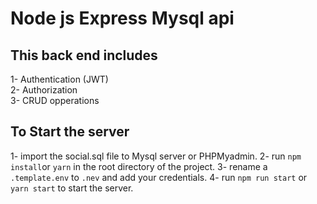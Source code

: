 # Node js Express Mysql api

## This back end includes

1- Authentication (JWT)\
2- Authorization\
3- CRUD opperations

## To Start the server

1- import the social.sql file to Mysql server or PHPMyadmin.
2- run ```npm install```or ```yarn``` in the root directory of the project.
3- rename a ```.template.env``` to ```.nev``` and add your credentials.
4- run ```npm run start``` or ```yarn start``` to start the server.


